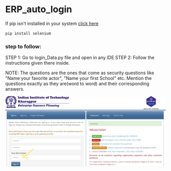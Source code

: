 # ERP_auto_login
If pip isn't installed in your system [click here](https://www.geeksforgeeks.org/how-to-install-pip-on-windows/)

```python
pip install selenium
```
### step to follow:
STEP 1: Go to login_Data.py file and open in any IDE
STEP 2: Follow the instructions given there inside.

NOTE: The questions are the ones that come as security questions like "Name your favorite actor", "Name your first School" etc. Mention the questions exactly as they are(word to word) and their corresponding answers.

![](Erp_login_page.jpg)
